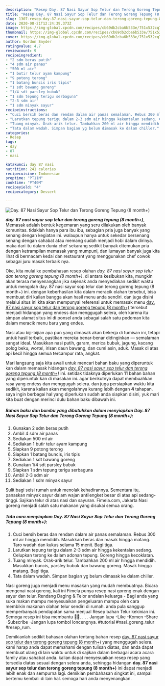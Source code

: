 ```yaml
---
description: "Resep Day. 87 Nasi Sayur Sop Telur dan Terong Goreng Tepung (8 month+) Lezat"
title: "Resep Day. 87 Nasi Sayur Sop Telur dan Terong Goreng Tepung (8 month+) Lezat"
slug: 1307-resep-day-87-nasi-sayur-sop-telur-dan-terong-goreng-tepung-8-month-lezat
date: 2020-08-21T12:24:39.373Z
image: https://img-global.cpcdn.com/recipes/cb69db2cba6b533e/751x532cq70/day-87-nasi-sayur-sop-telur-dan-terong-goreng-tepung-8-month-foto-resep-utama.jpg
thumbnail: https://img-global.cpcdn.com/recipes/cb69db2cba6b533e/751x532cq70/day-87-nasi-sayur-sop-telur-dan-terong-goreng-tepung-8-month-foto-resep-utama.jpg
cover: https://img-global.cpcdn.com/recipes/cb69db2cba6b533e/751x532cq70/day-87-nasi-sayur-sop-telur-dan-terong-goreng-tepung-8-month-foto-resep-utama.jpg
author: Gordon Snyder
ratingvalue: 4.7
reviewcount: 9
recipeingredient:
- "2 sdm beras putih"
- "4 sdm air panas"
- "500 ml air"
- "1 butir telur ayam kampung"
- "9 potong terong"
- "1 batang buncis iris tipis"
- "1 sdt bawang goreng"
- "1/4 sdt parsley bubuk"
- "1 sdm tepung terigu serbaguna"
- "2-3 sdm air"
- "1 sdm minyak sayur"
recipeinstructions:
- "Cuci bersih beras dan rendam dalam air panas semalaman. Rebus 300 ml air hingga mendidih. Masukkan beras dan masak hingga matang. Taro wadah dan kukus selama 15 menit. Bagi tiga."
- "Larutkan tepung terigu dalam 2-3 sdm air hingga kekentalan sedang. Celupkan terong ke dalam adonan tepung. Goreng hingga kecoklatan."
- "Tuang minyak. Orak-arik telur. Tambahkan 200 ml air hingga mendidih. Masukkan buncis, parsley bubuk dan bawang goreng. Masak hingga matang. Bagi tiga."
- "Tata dalam wadah. Simpan bagian yg belum dimasak ke dalam chiller."
categories:
- Resep
tags:
- day
- 87
- nasi

katakunci: day 87 nasi 
nutrition: 241 calories
recipecuisine: Indonesian
preptime: "PT11M"
cooktime: "PT40M"
recipeyield: "4"
recipecategory: Dessert

---
```



![Day. 87 Nasi Sayur Sop Telur dan Terong Goreng Tepung (8 month+)](https://img-global.cpcdn.com/recipes/cb69db2cba6b533e/751x532cq70/day-87-nasi-sayur-sop-telur-dan-terong-goreng-tepung-8-month-foto-resep-utama.jpg)

<b><i>day. 87 nasi sayur sop telur dan terong goreng tepung (8 month+)</i></b>, Memasak adalah bentuk kegemaran yang seru dilakukan oleh banyak komunitas. tidaklah hanya para ibu ibu, sebagian pria juga banyak yang senang dengan kegiatan ini. walaupun hanya untuk sekedar bersenang senang dengan sahabat atau memang sudah menjadi hobi dalam dirinya. maka dari itu dalam dunia chef sekarang sedikit banyak ditemukan pria dengan ketrampilan memasak yang mumpuni, dan lumayan banyak juga kita lihat di bermacam kedai dan restaurant yang menggunakan chef cowok sebagai juru masak terbaik nya.

Oke, kita mulai ke pembahasan resep olahan <i>day. 87 nasi sayur sop telur dan terong goreng tepung (8 month+)</i>. di antara kesibukan kita, mungkin akan terasa menyenangkan jika sejenak anda menyediakan sedikit waktu untuk mengolah day. 87 nasi sayur sop telur dan terong goreng tepung (8 month+) ini. dengan keberhasilan kita dalam meracik olahan tersebut, bisa membuat diri kalian bangga akan hasil menu anda sendiri. dan juga disini melalui situs ini kita akan mempunyai referensi untuk memasak menu <u>day. 87 nasi sayur sop telur dan terong goreng tepung (8 month+)</u> tersebut menjadi hidangan yang endess dan menggugah selera, oleh karena itu simpan alamat situs ini di ponsel anda sebagai salah satu pedoman kita dalam meracik menu baru yang endes.

Nasi atau biji-bijian apa pun yang dimasak akan bekerja di tumisan ini, tetapi untuk hasil terbaik, pastikan mereka benar-benar didinginkan — semalaman sangat ideal. Masukkan nasi putih, garam, merica bubuk, jagung, kacang polog beku, wortel, irisan daun bawang, dan cumi asin, aduk. Masak di atas api kecil hingga semua tercampur rata, angkat.


Mari langsung saja kita awali untuk mencari bahan baku yang diperuntuk kan dalam memasak hidangan <u><i>day. 87 nasi sayur sop telur dan terong goreng tepung (8 month+)</i></u> ini. setidak tidaknya diperlukan <b>11</b> bahan bahan yang diperuntuk kan di masakan ini. agar berikutnya dapat membuahkan rasa yang endess dan menggugah selera. dan juga persiapkan waktu kita sedikit, karena kalian akan mengolahnya kurang lebih dengan <b>4</b> tahapan. saya ingin berbagai hal yang diperlukan sudah anda siapkan disini, yuk mari kita buat dengan merinci dulu bahan baku dibawah ini.

<!--inarticleads1-->

##### Bahan baku dan bumbu yang dibutuhkan dalam menyiapkan Day. 87 Nasi Sayur Sop Telur dan Terong Goreng Tepung (8 month+):

1. Gunakan 2 sdm beras putih
1. Ambil 4 sdm air panas
1. Sediakan 500 ml air
1. Sediakan 1 butir telur ayam kampung
1. Siapkan 9 potong terong
1. Siapkan 1 batang buncis, iris tipis
1. Sediakan 1 sdt bawang goreng
1. Gunakan 1/4 sdt parsley bubuk
1. Siapkan 1 sdm tepung terigu serbaguna
1. Ambil 2-3 sdm air
1. Sediakan 1 sdm minyak sayur


Sulit bagi seisi rumah untuk menolak kehadirannya. Sementara itu, panaskan minyak sayur dalam wajan antilengket besar di atas api sedang-tinggi. Sajikan telur di atas nasi dan sayuran. Fimela.com, Jakarta Nasi goreng menjadi salah satu makanan yang disukai semua orang. 

<!--inarticleads2-->

##### Tata cara menyiapkan Day. 87 Nasi Sayur Sop Telur dan Terong Goreng Tepung (8 month+):

1. Cuci bersih beras dan rendam dalam air panas semalaman. Rebus 300 ml air hingga mendidih. Masukkan beras dan masak hingga matang. Taro wadah dan kukus selama 15 menit. Bagi tiga.
1. Larutkan tepung terigu dalam 2-3 sdm air hingga kekentalan sedang. Celupkan terong ke dalam adonan tepung. Goreng hingga kecoklatan.
1. Tuang minyak. Orak-arik telur. Tambahkan 200 ml air hingga mendidih. Masukkan buncis, parsley bubuk dan bawang goreng. Masak hingga matang. Bagi tiga.
1. Tata dalam wadah. Simpan bagian yg belum dimasak ke dalam chiller.


Nasi goreng juga menjadi menu masakan yang mudah membuatnya. Bicara mengenai nasi goreng, kali ini Fimela punya resep nasi goreng enak dengan sayur dan telur. Rendang Daging &amp; Telor andalan keluarga - Bagi anda yang suka makan mampu menyesuaikan pengeluaran mampu oleh cara membikin makanan olahan telur sendiri di rumah. anda pula sanggup memperbanyak pendapatan sama menjual Resep bahan Telur kekinian ini. Semoga resep ini bisa membantu 🙏🙏. . . . Jangan lupa -Like -Komen -Share -Subscribe -Jangan lupa tombol loncengnya. #tutorial #nasi_goreng_telur #resep_rum. 

Demikianlah sedikit bahasan olahan tentang bahan resep <u>day. 87 nasi sayur sop telur dan terong goreng tepung (8 month+)</u> yang menggugah selera. kami harap anda dapat memahami dengan tulisan diatas, dan anda dapat membuat ulang di lain waktu untuk di sajikan dalam berbagai acara acara family atau sahabat anda. kalian dapat menyesuaikan resep resep yang tersedia diatas sesuai dengan selera anda, sehingga hidangan <b>day. 87 nasi sayur sop telur dan terong goreng tepung (8 month+)</b> ini dapat menjadi lebih enak dan sempurna lagi. demikian pembahasan singkat ini, sampai bertemu kembali di lain hal. semoga hari anda menyenangkan.

